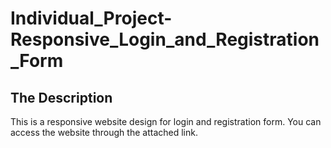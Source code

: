 # Individual_Project-Responsive_Login_and_Registration_Form

## The Description

This is a responsive website design for login and registration form. You can access the website through the attached link.
